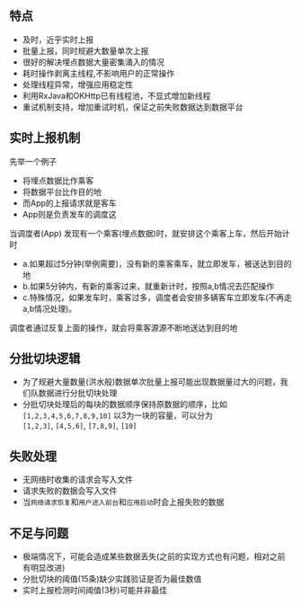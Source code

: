 

<!-- wp:heading -->
<h2 id="m_-8476595330517351229-">特点</h2>
<!-- /wp:heading -->

<!-- wp:list -->
<ul><li>及时，近乎实时上报</li><li>批量上报，同时规避大数量单次上报</li><li>很好的解决埋点数据大量密集涌入的情况</li><li>耗时操作剥离主线程,不影响用户的正常操作</li><li>处理线程异常，增强应用稳定性</li><li>利用RxJava和OKHttp已有线程池，不显式增加新线程</li><li>重试机制支持，增加重试时机，保证之前失败数据达到数据平台</li></ul>
<!-- /wp:list -->

<!-- wp:heading -->
<h2 id="m_-8476595330517351229-">实时上报机制</h2>
<!-- /wp:heading -->

<!-- wp:paragraph -->
<p>先举一个例子</p>
<!-- /wp:paragraph -->

<!-- wp:list -->
<ul><li>将埋点数据比作乘客</li><li>将数据平台比作目的地</li><li>而App的上报请求就是客车</li><li>App则是负责发车的调度这</li></ul>
<!-- /wp:list -->

<!-- wp:paragraph -->
<p>当调度者(App) 发现有一个乘客(埋点数据)时，就安排这个乘客上车，然后开始计时</p>
<!-- /wp:paragraph -->

<!-- wp:list -->
<ul><li>a.如果超过5分钟(举例需要)，没有新的乘客乘车，就立即发车，被送达到目的地</li><li>b.如果5分钟内，有新的乘客过来，就重新计时，按照a,b情况去匹配操作</li><li>c.特殊情况，如果发车时，乘客过多，调度者会安排多辆客车立即发车(不再走a,b情况处理)。</li></ul>
<!-- /wp:list -->

<!-- wp:paragraph -->
<p>调度者通过反复上面的操作，就会将乘客源源不断地送达到目的地</p>
<!-- /wp:paragraph -->

<!-- wp:heading -->
<h2 id="m_-8476595330517351229-">分批切块逻辑</h2>
<!-- /wp:heading -->

<!-- wp:list -->
<ul><li>为了规避大量数量(洪水般)数据单次批量上报可能出现数据量过大的问题，我们队数据进行分批切块处理</li><li>分批切块处理后的每块的数据顺序保持原数据的顺序，比如<code>[1,2,3,4,5,6,7,8,9,10]</code>&nbsp;以3为一块的容量，可以分为<code>[1,2,3]</code>,&nbsp;<code>[4,5,6]</code>,&nbsp;<code>[7,8,9]</code>,&nbsp;<code>[10]</code></li></ul>
<!-- /wp:list -->

<!-- wp:heading -->
<h2 id="m_-8476595330517351229-">失败处理</h2>
<!-- /wp:heading -->

<!-- wp:list -->
<ul><li>无网络时收集的请求会写入文件</li><li>请求失败的数据会写入文件</li><li>当<code>网络请求恢复</code>和<code>用户进入前台</code>和<code>应用启动</code>时会上报失败的数据</li></ul>
<!-- /wp:list -->

<!-- wp:heading -->
<h2 id="m_-8476595330517351229-">不足与问题</h2>
<!-- /wp:heading -->

<!-- wp:list -->
<ul><li>极端情况下，可能会造成某些数据丢失(之前的实现方式也有问题，相对之前有明显改进)</li><li>分批切块的阈值(15条)缺少实践验证是否为最佳数值</li><li>实时上报检测时间阈值(3秒)可能并非最佳</li></ul>
<!-- /wp:list -->